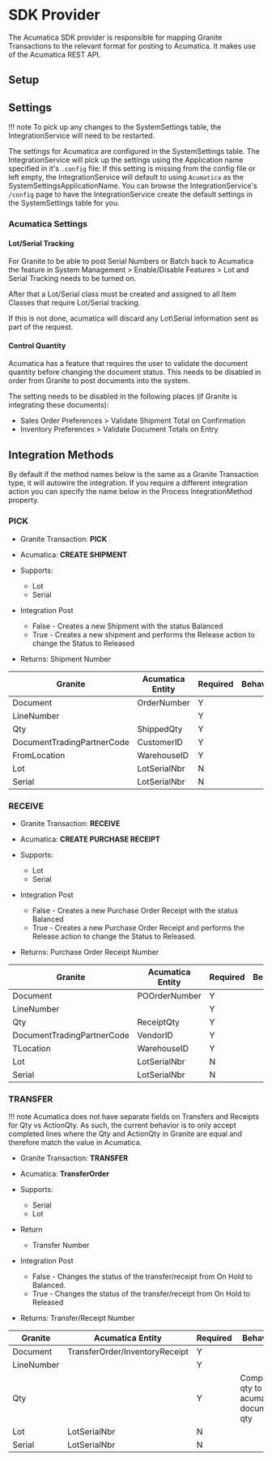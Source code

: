 # SDK Provider

The Acumatica SDK provider is responsible for mapping Granite Transactions to the relevant format for posting to Acumatica. It makes use of the Acumatica REST API.

## Setup


## Settings

!!! note
    To pick up any changes to the SystemSettings table, the IntegrationService will need to be restarted. 

The settings for Acumatica are configured in the SystemSettings table. The IntegrationService will pick up the settings using the Application name specified in it's `.config` file:
If this setting is missing from the config file or left empty, the IntegrationService will default to using `Acumatica` as the SystemSettingsApplicationName.
You can browse the IntegrationService's `/config` page to have the IntegrationService create the default settings in the SystemSettings table for you. 

### Acumatica Settings

#### Lot/Serial Tracking
For Granite to be able to post Serial Numbers or Batch back to Acumatica the feature in System Management > Enable/Disable Features > Lot and Serial Tracking needs to be turned on. 

After that a Lot/Serial class must be created and assigned to all Item Classes that require Lot/Serial tracking. 

If this is not done, acumatica will discard any Lot\Serial information sent as part of the request. 

#### Control Quantity

Acumatica has a feature that requires the user to validate the document quantity before changing the document status. 
This needs to be disabled in order from Granite to post documents into the system. 

The setting needs to be disabled in the following places (if Granite is integrating these documents):

- Sales Order Preferences > Validate Shipment Total on Confirmation
- Inventory Preferences > Validate Document Totals on Entry


## Integration Methods

By default if the method names below is the same as a Granite Transaction type, it will autowire the integration. 
If you require a different integration action you can specify the name below in the Process IntegrationMethod property. 

### PICK

- Granite Transaction: **PICK**
- Acumatica: **CREATE SHIPMENT**
- Supports:
    - Lot
    - Serial

- Integration Post
    - False - Creates a new Shipment with the status Balanced
    - True - Creates a new shipment and performs the Release action to change the Status to Released
- Returns:
    Shipment Number

| Granite    | Acumatica Entity | Required | Behavior |
|------------|------------------|----------|-----------|
| Document                   | OrderNumber |Y||
| LineNumber                 |             |Y||
| Qty                        | ShippedQty  |Y||
| DocumentTradingPartnerCode | CustomerID  |Y||
| FromLocation               | WarehouseID |Y||
| Lot                        | LotSerialNbr|N||
| Serial                     | LotSerialNbr|N||

### RECEIVE

- Granite Transaction: **RECEIVE**
- Acumatica: **CREATE PURCHASE RECEIPT**
- Supports:
    - Lot
    - Serial

- Integration Post
    - False - Creates a new Purchase Order Receipt with the status Balanced
    - True - Creates a new Purchase Order Receipt and performs the Release action to change the Status to Released. 
- Returns:
    Purchase Order Receipt Number

| Granite    | Acumatica Entity | Required | Behavior |
|------------|------------------|----------|-----------|
| Document                   | POOrderNumber |Y||
| LineNumber                 |               |Y||
| Qty                        | ReceiptQty    |Y||
| DocumentTradingPartnerCode | VendorID      |Y||
| TLocation                  | WarehouseID   |Y||
| Lot                        | LotSerialNbr  |N||
| Serial                     | LotSerialNbr  |N||

### TRANSFER

!!! note
    Acumatica does not have separate fields on Transfers and Receipts for Qty vs ActionQty. As such, the current behavior is to only accept completed lines where the Qty and ActionQty in Granite are equal and therefore match the value in Acumatica.

- Granite Transaction: **TRANSFER**
- Acumatica: **TransferOrder**
- Supports:
    - Serial
    - Lot
- Return
    - Transfer Number

- Integration Post
    - False - Changes the status of the transfer/receipt from On Hold to Balanced. 
    - True - Changes the status of the transfer/receipt from On Hold to Released
- Returns:
    Transfer/Receipt Number

| Granite    | Acumatica Entity | Required | Behavior |
|------------|------------------|----------|-----------|
| Document                   | TransferOrder/InventoryReceipt |Y||
| LineNumber                 |               |Y||
| Qty                        |               |Y| Compares qty to acumatica document qty |
| Lot                        | LotSerialNbr  |N||
| Serial                     | LotSerialNbr  |N||